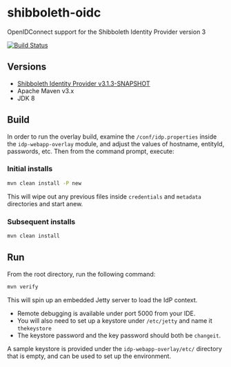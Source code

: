 # shibboleth-oidc
OpenIDConnect support for the Shibboleth Identity Provider version 3

[![Build Status](https://travis-ci.org/uchicago/shibboleth-oidc.svg?branch=master)](https://travis-ci.org/uchicago/shibboleth-oidc)

## Versions
- [Shibboleth Identity Provider v3.1.3-SNAPSHOT](https://wiki.shibboleth.net/confluence/display/IDP30/Home)
- Apache Maven v3.x
- JDK 8

## Build
In order to run the overlay build, examine the `/conf/idp.properties` inside the `idp-webapp-overlay` module,
and adjust the values of hostname, entityId, passwords, etc. Then from the command prompt, execute:

### Initial installs

```bash
mvn clean install -P new
```

This will wipe out any previous files inside `credentials` and `metadata` directories and start anew.


### Subsequent installs

```bash
mvn clean install
```

## Run
From the root directory, run the following command:

```bash
mvn verify
```

This will spin up an embedded Jetty server to load the IdP context. 

* Remote debugging is available under port 5000 from your IDE. 
* You will also need to set up a keystore under `/etc/jetty` and name it `thekeystore`
* The keystore password and the key password should both be `changeit`.
 
A sample keystore is provided under the `idp-webapp-overlay/etc/` directory that is empty, and can be used to set up the environment.  
